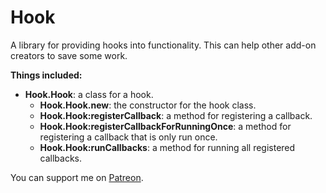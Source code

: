 # Hook

A library for providing hooks into functionality. This can help other add-on creators to save some work.

**Things included:**

* **Hook.Hook**: a class for a hook.
  * **Hook.Hook.new**: the constructor for the hook class.
  * **Hook.Hook:registerCallback**: a method for registering a callback.
  * **Hook.Hook:registerCallbackForRunningOnce**: a method for registering a callback that is only run once.
  * **Hook.Hook:runCallbacks**: a method for running all registered callbacks.

You can support me on [Patreon](https://www.patreon.com/addons_by_sanjo).
